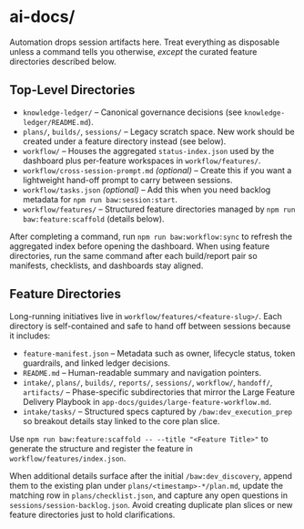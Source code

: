 # ai-docs/

Automation drops session artifacts here. Treat everything as disposable unless a command tells you otherwise, *except* the curated feature directories described below.

## Top-Level Directories

- `knowledge-ledger/` – Canonical governance decisions (see `knowledge-ledger/README.md`).
- `plans/`, `builds/`, `sessions/` – Legacy scratch space. New work should be created under a feature directory instead (see below).
- `workflow/` – Houses the aggregated `status-index.json` used by the dashboard plus per-feature workspaces in `workflow/features/`.
- `workflow/cross-session-prompt.md` *(optional)* – Create this if you want a lightweight hand-off prompt to carry between sessions.
- `workflow/tasks.json` *(optional)* – Add this when you need backlog metadata for `npm run baw:session:start`.
- `workflow/features/` – Structured feature directories managed by `npm run baw:feature:scaffold` (details below).

After completing a command, run `npm run baw:workflow:sync` to refresh the aggregated index before opening the dashboard. When using feature directories, run the same command after each build/report pair so manifests, checklists, and dashboards stay aligned.

## Feature Directories

Long-running initiatives live in `workflow/features/<feature-slug>/`. Each directory is self-contained and safe to hand off between sessions because it includes:

- `feature-manifest.json` – Metadata such as owner, lifecycle status, token guardrails, and linked ledger decisions.
- `README.md` – Human-readable summary and navigation pointers.
- `intake/`, `plans/`, `builds/`, `reports/`, `sessions/`, `workflow/`, `handoff/`, `artifacts/` – Phase-specific subdirectories that mirror the Large Feature Delivery Playbook in `app-docs/guides/large-feature-workflow.md`.
- `intake/tasks/` – Structured specs captured by `/baw:dev_execution_prep` so breakout details stay linked to the core plan slice.

Use `npm run baw:feature:scaffold -- --title "<Feature Title>"` to generate the structure and register the feature in `workflow/features/index.json`.

When additional details surface after the initial `/baw:dev_discovery`, append them to the existing plan under `plans/<timestamp>-*/plan.md`, update the matching row in `plans/checklist.json`, and capture any open questions in `sessions/session-backlog.json`. Avoid creating duplicate plan slices or new feature directories just to hold clarifications.

